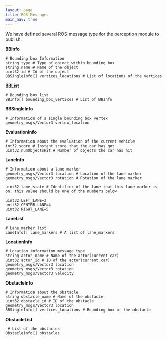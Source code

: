```yaml
---
layout: page
title: ROS Messages
main_nav: true
---
```


We have defined several ROS message type for the perception module to publish. 

**BBInfo**
<pre><code># Bounding box Information
string type # Type of object within bounding box
string name # Name of the object
uint32 id # Id of the object
BBSingleInfo[] vertices_locations # List of locations of the vertices </code></pre>

**BBList**
<pre><code># Bounding box list
BBInfo[] bounding_box_vertices # List of BBInfo </code></pre>

**BBSingleInfo**
<pre><code># Information of a single bounding box vertex
geometry_msgs/Vector3 vertex_location
</code></pre>

**EvaluationInfo**
<pre><code># Information about the evaluation of the current vehicle
int32 score # Instant score that the car has got
uint32 numObjectsHit # Number of objects the car has hit
</code></pre>

**LaneInfo**
<pre><code># Information about a lane marker 
geometry_msgs/Vector3 location # Location of the lane marker
geometry_msgs/Vector3 rotation # Rotation of the lane marker

uint32 lane_state # Identifier of the lane that this lane marker is on; this value should be one of the numbers below

uint32 LEFT_LANE=3 
unit32 CENTER_LANE=4
uint32 RIGHT_LANE=5
</code></pre>

**LaneList**
<pre><code># Lane marker list
LaneInfo[] lane_markers # A list of lane_markers
</code></pre>

**LocationInfo**
<pre><code># Location information message type
string actor_name # Name of the actor(current car)
uint32 actor_id # ID of the actor(current car)
geometry_msgs/Vector3 location
geometry_msgs/Vector3 rotation
geometry_msgs/Vector3 velocity
</code></pre>

**ObstacleInfo**
<pre><code># Information about the obstacle
string obstacle_name # Name of the obstacle
uint32 obstacle_id # ID of the obstacle
geometry_msgs/Vector3 location
BBSingleInfo[] vertices_locations # Bounding box of the obstacle
</code></pre>

**ObstacleList**
<pre><code> # List of the obstacles
ObstacleInfo[] obstacles
</code></pre>
